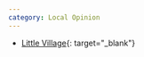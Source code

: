 ```yaml
---
category: Local Opinion
---
```


- [Little Village](http://littlevillagemag.com/category/community-and-news/){: target="_blank"}
